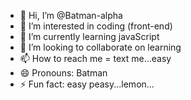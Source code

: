 - 👋 Hi, I’m @Batman-alpha
- 👀 I’m interested in coding (front-end)
- 🌱 I’m currently learning javaScript
- 💞️ I’m looking to collaborate on learning
- 📫 How to reach me = text me...easy
- 😄 Pronouns: Batman
- ⚡ Fun fact: easy peasy...lemon...

<!---
Batman-alpha/Batman-alpha is a ✨ special ✨ repository because its `README.md` (this file) appears on your GitHub profile.
You can click the Preview link to take a look at your changes.
--->
